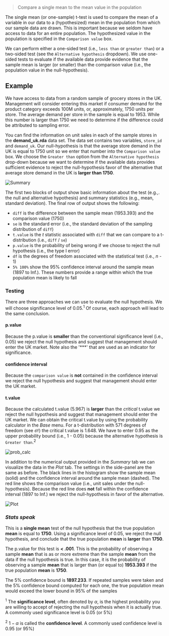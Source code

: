 > Compare a single mean to the mean value in the population

The single mean (or one-sample) t-test is used to compare the mean of a variable in our data to a (hypothesized) mean in the population from which our sample data are drawn. This is important because we seldom have access to data for an entire population. The hypothesized value in the population is specified in the `Comparison value` box.

We can perform either a one-sided test (i.e., `less than` or `greater than`) or a two-sided test (see the `Alternative hypothesis` dropdown). We use one-sided tests to evaluate if the available data provide evidence that the sample mean is larger (or smaller) than the comparison value (i.e., the population value in the null-hypothesis).

## Example

We have access to data from a random sample of grocery stores in the UK. Management will consider entering this market if consumer demand for the product category exceeds 100M units, or, approximately, 1750 units per store. The average demand per store in the sample is equal to 1953. While this number is larger than 1750 we need to determine if the difference could be attributed to sampling error.

You can find the information on unit sales in each of the sample stores in the **demand\_uk.rda** data set. The data set contains two variables, `store_id` and `demand_uk`. Our null-hypothesis is that the average store demand in the UK is equal to 1750 unit so we enter that number into the `Comparison value` box. We choose the `Greater than` option from the `Alternative hypothesis` drop-down because we want to determine if the available data provides sufficient evidence to reject the null-hypothesis favor of the alternative that average store demand in the UK is **larger than 1750**.

![Summary](figures_quant/single_mean_summary.png)

The first two blocks of output show basic information about the test (e.g.,. the null and alternative hypothesis) and summary statistics (e.g., mean, standard deviation). The final row of output shows the following:

* `diff` is the difference between the sample mean (1953.393) and the comparison value (1750)
* `se` is the standard error (i.e., the standard deviation of the sampling distribution of `diff`)
* `t.value` is the _t_ statistic associated with `diff` that we can compare to a t-distribution (i.e., `diff` / `se`)
* `p.value` is the probability of being wrong if we choose to reject the null hypothesis (i.e., the type I error)
* `df` is the degrees of freedom associated with the statistical test (i.e., _n_ - 1)
* `5% 100%` show the 95% confidence interval around the sample mean (1897 to Inf.). These numbers provide a range within which the true population mean is likely to fall


### Testing

There are three approaches we can use to evaluate the null hypothesis. We will choose significance level of 0.05.<sup>1</sup> Of course, each approach will lead to the same conclusion.

#### p.value

Because the p.value is **smaller** than the conventional significance level (i.e., 0.05) we reject the null hypothesis and suggest that management should enter the UK market. Note also the '***' that are used as an indicator for significance.

#### confidence interval

Because the `comparison value` is **not** contained in the confidence interval we reject the null hypothesis and suggest that management should enter the UK market.

#### t.value

Because the calculated t.value (5.967) is **larger** than the _critical_ t.value we reject the null hypothesis and suggest that management should enter the UK market. We can obtain the critical t.value by using the probability calculator in the _Base_ menu. For a t-distribution with 571 degrees of freedom (see `df`) the critical t.value is 1.648. We have to enter 0.95 as the upper probability bound (i.e., 1 - 0.05) because the alternative hypothesis is `Greater than`.<sup>2</sup>

![prob_calc](figures_quant/single_mean_prob_calc.png)

In addition to the numerical output provided in the _Summary_ tab we can visualize the data in the _Plot_ tab. The settings in the side-panel are the same as before. The black lines in the histogram show the sample mean (solid) and the confidence interval around the sample mean (dashed). The red line shows the comparison value (i.e., unit sales under the null-hypothesis). Because the red line does **not** fall within the confidence interval (1897 to Inf.) we reject the null-hypothesis in favor of the alternative.

![Plot](figures_quant/single_mean_plot.png)

### _Stats speak_

This is a **single mean** test of the null hypothesis that the true population **mean** is equal to **1750**. Using a significance level of 0.05, we reject the null hypothesis, and conclude that the true population **mean** is **larger** than **1750**.

The p.value for this test is **< .001**. This is the probability of observing a sample **mean** that is as or more extreme than the sample **mean** from the data if the null hypothesis is true. In this case, it is the probability of observing a sample **mean** that is larger than (or equal to) **1953.393** if the true population **mean** is **1750**.

The 5% confidence bound is **1897.233**. If repeated samples were taken and the 5% confidence bound computed for each one, the true population mean would exceed the lower bound in 95% of the samples

<sup>1</sup> The **significance level**, often denoted by $\alpha$, is the highest probability you are willing to accept of rejecting the null hypothesis when it is actually true. A commonly used significance level is 0.05 (or 5%)

<sup>2</sup> $1 - \alpha$ is called the **confidence level**. A commonly used confidence level is 0.95 (or 95%)

<!--
To be more precise, if repeated samples were taken and the 95% confidence interval was computed for each sample, 95% of the intervals would contain the true population mean
-->
